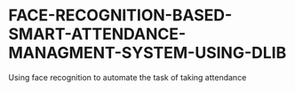 # FACE-RECOGNITION-BASED-SMART-ATTENDANCE-MANAGMENT-SYSTEM-USING-DLIB
Using face recognition to automate the task of taking attendance
